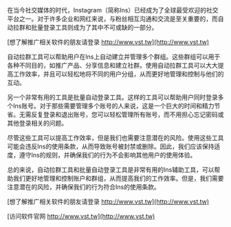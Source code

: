 在当今社交媒体的时代，Instagram（简称Ins）已经成为了全球最受欢迎的社交平台之一。对于许多企业和网红来说，与粉丝相互沟通和交流是至关重要的，而自动拉群和批量登录工具则成为了其中不可或缺的一部分。

[想了解推广相关软件的朋友请登录 http://www.vst.tw](http://www.vst.tw)

自动拉群工具可以帮助用户在Ins上自动建立并管理多个群组。这些群组可以用于各种不同目的，如推广产品、分享信息和建立社群。使用自动拉群工具可以大大提高工作效率，并且可以轻松地将不同的用户分组，从而更好地管理和控制与他们的互动。

另一个非常有用的工具是批量自动登录工具。这样的工具可以帮助用户同时登录多个Ins账号。对于那些需要管理多个账号的人来说，这是一个巨大的时间和精力节省。无需反复登录和退出账号，您可以轻松管理所有账号，而不用担心忘记密码或其他登录相关的问题。

尽管这些工具可以提高工作效率，但是我们也需要注意潜在的风险。使用这些工具可能会违反Ins的使用条款，从而导致账号被封禁或删除。因此，我们应该保持适度，遵守Ins的规则，并确保我们的行为不会影响其他用户的使用体验。

总的来说，自动拉群工具和批量自动登录工具是非常有用的Ins辅助工具，可以帮助我们更好地管理和控制账户和群组，从而提高我们的工作效率。但是，我们需要注意潜在的风险，并确保我们的行为符合Ins的使用条款。

[想了解推广相关软件的朋友请登录 http://www.vst.tw](http://www.vst.tw)


[访问软件官网 http://www.vst.tw](http://www.vst.tw)
